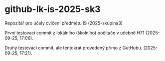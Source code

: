 # github-lk-is-2025-sk3
Repozitář pro účely cvičení předmětu IS (2025-skupina3)

První testovací commit z lokálního (školního) počítače v učebně H71 (2025-09-25, 17:06).

Druhý testovací commit, ale tentokrát provedený přímo z GutHubu. (2025-09-25, 17:21).
